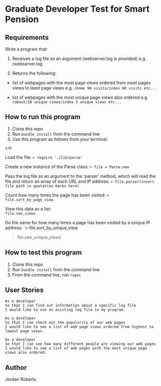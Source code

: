 # Graduate Developer Test for Smart Pension

## Requirements

Write a program that:

1. Receives a log file as an argument (webserver.log is provided) e.g. /<parse>webserver.log

2. Returns the following:

* list of webpages with the most page views ordered from most pages views to least page views
e.g. `/home 90 visits/index 80 visits etc...`

* list of webpages with the most unique page views also ordered
e.g. `/about/28 unique views/index 5 unique views etc...`

## How to run this program

1. Clone this repo
2. Run `bundle install` from the command line
3. Use this program as follows from your terminal:

```
irb
```
Load the file:
`> require './lib/parse'`

Create a new instance of the Parse class:
`> file = Parse.new`

Pass the log file as an argument to the 'parser' method, which will read the file and return an array of each URL and IP address:
`> file.parser(insert file path in quotation marks here)`

Count how many times the page has been visited:
`> file.sort_by_page_view`

View this data as a list:  
`file.see_views`

Do the same for how many times a page has been visited by a unique IP address:
`> file.sort_by_unique_view
> file.see_unique_views`


## How to test this program

1. Clone this repo
2. Run `bundle install` from the command line
3. From the command line, run `rspec`

## User Stories
```
As a developer  
So that I can find out information about a specific log file
I would like to use an existing log file in my program.

As a developer
So that I can check out the popularity of our web pages
I would like to see a list of web page views ordered from highest to lowest page views.

As a developer
So that I can see how many different people are viewing our web pages
I would like to see a list of web pages with the most unique page views also ordered.
```

## Author
Jordan Roberts
